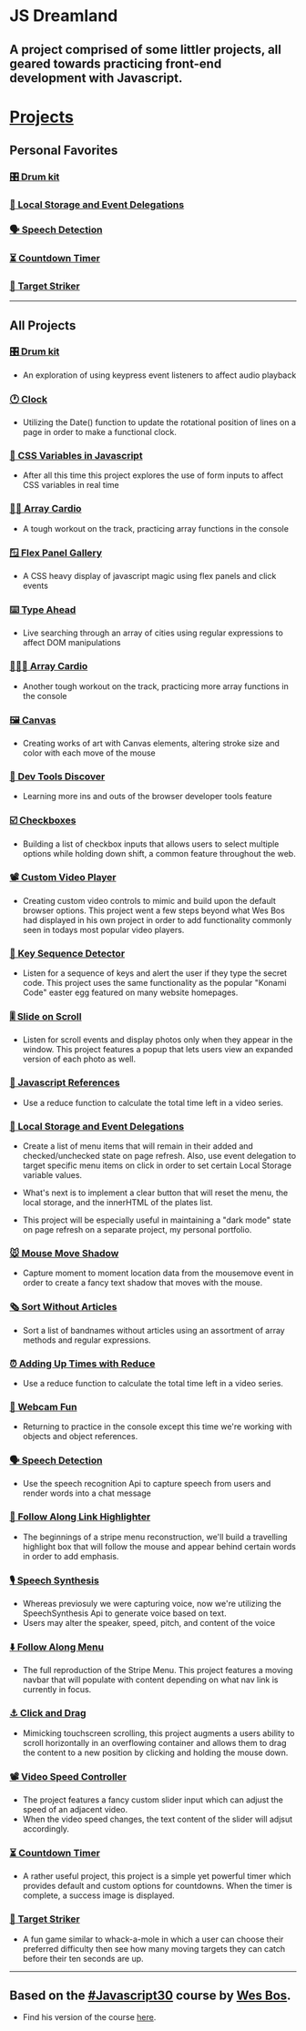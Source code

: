 # JS Dreamland

## A project comprised of some littler projects, all geared towards practicing front-end development with Javascript.

# [Projects](https://mccambley.github.io/JSPlayground/)

## Personal Favorites

### [🎛 Drum kit](https://mccambley.github.io/JSPlayground/drum-kit/index.html)

### [🔐 Local Storage and Event Delegations](https://mccambley.github.io/JSPlayground/local-storage/)

### [🗣 Speech Detection](https://mccambley.github.io/JSPlayground/projects/speech-detection/)

### [⏳ Countdown Timer](https://mccambley.github.io/JSPlayground/projects/countdown-timer/)

### [🎯 Target Striker](https://mccambley.github.io/JSPlayground/projects/targets/)

---

## All Projects

### [🎛 Drum kit](https://mccambley.github.io/JSPlayground/projects/drum-kit/index.html)

- An exploration of using keypress event listeners to affect audio playback

### [🕐 Clock](https://mccambley.github.io/JSPlayground/projects/clock/index.html)

- Utilizing the Date() function to update the rotational position of lines on a page in order to make a functional clock.

### [📍 CSS Variables in Javascript](https://mccambley.github.io/JSPlayground/projects/variables/index.html)

- After all this time this project explores the use of form inputs to affect CSS variables in real time

### [🏃‍♀️ Array Cardio](https://mccambley.github.io/JSPlayground/projects/JSCardio1/index.html)

- A tough workout on the track, practicing array functions in the console

### [🪟 Flex Panel Gallery](https://mccambley.github.io/JSPlayground/projects/panels/index.html)

- A CSS heavy display of javascript magic using flex panels and click events

### [⌨️ Type Ahead](https://mccambley.github.io/JSPlayground/projects/type-ahead/index.html)

- Live searching through an array of cities using regular expressions to affect DOM manipulations

### [🏃🏼‍♂️ Array Cardio](https://mccambley.github.io/JSPlayground/projects/JSCardio2/index.html)

- Another tough workout on the track, practicing more array functions in the console

### [🖼 Canvas](https://mccambley.github.io/JSPlayground/projects/canvas/index.html)

- Creating works of art with Canvas elements, altering stroke size and color with each move of the mouse

### [🔦 Dev Tools Discover](https://mccambley.github.io/JSPlayground/projects/inspect-tools/)

- Learning more ins and outs of the browser developer tools feature

### [☑️ Checkboxes](https://mccambley.github.io/JSPlayground/projects/checkboxes/)

- Building a list of checkbox inputs that allows users to select multiple options while holding down shift, a common feature throughout the web.

### [📽 Custom Video Player](https://mccambley.github.io/JSPlayground/projects/custom-video-player/)

- Creating custom video controls to mimic and build upon the default browser options. This project went a few steps beyond what Wes Bos had displayed in his own project in order to add functionality commonly seen in todays most popular video players.

### [🔗 Key Sequence Detector](https://mccambley.github.io/JSPlayground/projects/sequence/)

- Listen for a sequence of keys and alert the user if they type the secret code. This project uses the same functionality as the popular "Konami Code" easter egg featured on many website homepages.

### [🎚 Slide on Scroll](https://mccambley.github.io/JSPlayground/projects/slide-on-scroll/)

- Listen for scroll events and display photos only when they appear in the window. This project features a popup that lets users view an expanded version of each photo as well.

### [📜 Javascript References](https://mccambley.github.io/JSPlayground/projects/objects-and-arrays/)

- Use a reduce function to calculate the total time left in a video series.

### [🔐 Local Storage and Event Delegations](https://mccambley.github.io/JSPlayground/local-storage/)

- Create a list of menu items that will remain in their added and checked/unchecked state on page refresh. Also, use event delegation to target specific menu items on click in order to set certain Local Storage variable values.

- What's next is to implement a clear button that will reset the menu, the local storage, and the innerHTML of the plates list.

- This project will be especially useful in maintaining a "dark mode" state on page refresh on a separate project, my personal portfolio.

### [🐭 Mouse Move Shadow](https://mccambley.github.io/JSPlayground/projects/mouse-move-shadow/)

- Capture moment to moment location data from the mousemove event in order to create a fancy text shadow that moves with the mouse.

### [🗞 Sort Without Articles](https://mccambley.github.io/JSPlayground/projects/sort-without-articles/)

- Sort a list of bandnames without articles using an assortment of array methods and regular expressions.

### [⏰ Adding Up Times with Reduce](https://mccambley.github.io/JSPlayground/projects/add-times/)

- Use a reduce function to calculate the total time left in a video series.

### [📸 Webcam Fun](https://mccambley.github.io/JSPlayground/projects/webcam-fun/)

- Returning to practice in the console except this time we're working with objects and object references.

### [🗣 Speech Detection](https://mccambley.github.io/JSPlayground/projects/speech-detection/)

- Use the speech recognition Api to capture speech from users and render words into a chat message

### [👣 Follow Along Link Highlighter](https://mccambley.github.io/JSPlayground/projects/follow-along/)

- The beginnings of a stripe menu reconstruction, we'll build a travelling highlight box that will follow the mouse and appear behind certain words in order to add emphasis.

### [🎙 Speech Synthesis](https://mccambley.github.io/JSPlayground/projects/speech-synthesis/)

- Whereas previosuly we were capturing voice, now we're utilizing the SpeechSynthesis Api to generate voice based on text.
- Users may alter the speaker, speed, pitch, and content of the voice

### [⬇️ Follow Along Menu](https://mccambley.github.io/JSPlayground/projects/follow-along-dropdown/)

- The full reproduction of the Stripe Menu. This project features a moving navbar that will populate with content depending on what nav link is currently in focus.

### [⚓️ Click and Drag](https://mccambley.github.io/JSPlayground/projects/click-and-drag/)

- Mimicking touchscreen scrolling, this project augments a users ability to scroll horizontally in an overflowing container and allows them to drag the content to a new position by clicking and holding the mouse down.

### [📽 Video Speed Controller](https://mccambley.github.io/JSPlayground/projects/video-speed-control/)

- The project features a fancy custom slider input which can adjust the speed of an adjacent video.
- When the video speed changes, the text content of the slider will adjsut accordingly.

### [⏳ Countdown Timer](https://mccambley.github.io/JSPlayground/projects/countdown-timer/)

- A rather useful project, this project is a simple yet powerful timer which provides default and custom options for countdowns. When the timer is complete, a success image is displayed.

### [🎯 Target Striker](https://mccambley.github.io/JSPlayground/projects/targets/)

- A fun game similar to whack-a-mole in which a user can choose their preferred difficulty then see how many moving targets they can catch before their ten seconds are up.

---

## Based on the [#Javascript30](https://javascript30.com/) course by [Wes Bos](https://twitter.com/wesbos?s=20).

- Find his version of the course [here](https://github.com/McCambley/JavaScript30).
